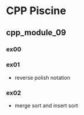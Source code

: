 # CPP Piscine
## cpp_module_09
### ex00
### ex01
- reverse polish notation
### ex02
- merge sort and insert sort
